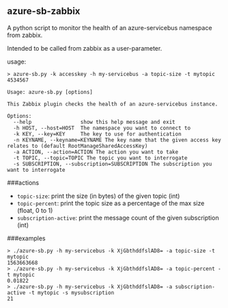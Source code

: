 azure-sb-zabbix
---

A python script to monitor the health of an azure-servicebus namespace from zabbix.

Intended to be called from zabbix as a user-parameter.

usage:
```shell
> azure-sb.py -k accesskey -h my-servicebus -a topic-size -t mytopic
4534567
```

```shell
Usage: azure-sb.py [options]

This Zabbix plugin checks the health of an azure-servicebus instance.

Options:
  --help                show this help message and exit
  -h HOST, --host=HOST  The namespace you want to connect to
  -k KEY, --key=KEY     The key to use for authentication
  -n KEYNAME, --keyname=KEYNAME The key name that the given access key relates to (default RootManageSharedAccessKey)
  -a ACTION, --action=ACTION The action you want to take
  -t TOPIC, --topic=TOPIC The topic you want to interrogate
  -s SUBSCRIPTION, --subscription=SUBSCRIPTION The subscription you want to interrogate
```

###actions

- `topic-size`: print the size (in bytes) of the given topic (int)
- `topic-percent`: print the topic size as a percentage of the max size (float, 0 to 1)
- `subscription-active`: print the message count of the given subscription (int)

###examples

```
> ./azure-sb.py -h my-servicebus -k XjGbthddfslAD8= -a topic-size -t mytopic
1563663668
> ./azure-sb.py -h my-servicebus -k XjGbthddfslAD8= -a topic-percent -t mytopic
0.01822
> ./azure-sb.py -h my-servicebus -k XjGbthddfslAD8= -a subscription-active -t mytopic -s mysubscription
21
```
